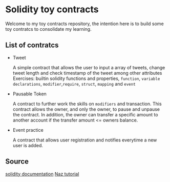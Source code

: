 # Solidity toy contracts 

Welcome to my toy contracts repository, the intention here is to build some toy contratcs to consolidate my learning. 

## List of contratcs

* Tweet

    A simple contract that allows the user to  input a array of tweets, change tweet length and check timestamp of the tweet among other attributes
   Exercises:  builtin solidity functions and properties, `function`, `variable declarations`, `modifier`,`require`, `struct`, `mapping` and `event`

* Pausable Token

   A contract to further work the skills on `modifiers` and transaction. This contract allows the owner, and only the owner, to pause and unpause the contract. In addition, the owner can transfer a specific amount to another account if the transfer amount <= owners balance.

* Event practice

   A contract that allows user registration and notifies everytime a new user is added.

 ## Source
 [solidity documentation](https://docs.soliditylang.org/en/v0.8.25/)
 [Naz tutorial](https://www.youtube.com/watch?v=AYpftDFiIgk)
